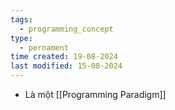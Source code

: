 ```yaml
---
tags:
  - programming_concept
type:
  - pernament
time created: 19-08-2024
last modified: 15-08-2024
---
```

- Là một [[Programming Paradigm]] 